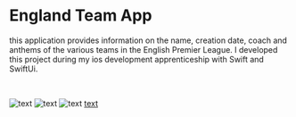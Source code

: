 #  England Team App

this application provides information on the name, creation date, coach and anthems of the various teams in the English Premier League. 
I developed this project during my ios development apprenticeship with Swift and SwiftUi. 

<br>

<!-- <img src=""> -->
![text](AppImg/img1.png)   ![text](AppImg/img2.png)  ![text](AppImg/img3.png) 
[text](AppImg/videos.mov)
